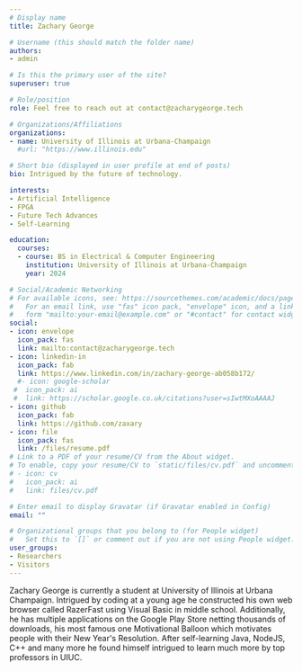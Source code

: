 ```yaml
---
# Display name
title: Zachary George

# Username (this should match the folder name)
authors:
- admin

# Is this the primary user of the site?
superuser: true

# Role/position
role: Feel free to reach out at contact@zacharygeorge.tech

# Organizations/Affiliations
organizations:
- name: University of Illinois at Urbana-Champaign
  #url: "https://www.illinois.edu"

# Short bio (displayed in user profile at end of posts)
bio: Intrigued by the future of technology.

interests:
- Artificial Intelligence
- FPGA
- Future Tech Advances
- Self-Learning

education:
  courses:
  - course: BS in Electrical & Computer Engineering
    institution: University of Illinois at Urbana-Champaign
    year: 2024

# Social/Academic Networking
# For available icons, see: https://sourcethemes.com/academic/docs/page-builder/#icons
#   For an email link, use "fas" icon pack, "envelope" icon, and a link in the
#   form "mailto:your-email@example.com" or "#contact" for contact widget.
social:
- icon: envelope
  icon_pack: fas
  link: mailto:contact@zacharygeorge.tech
- icon: linkedin-in
  icon_pack: fab
  link: https://www.linkedin.com/in/zachary-george-ab058b172/
  #- icon: google-scholar
 #  icon_pack: ai
 #  link: https://scholar.google.co.uk/citations?user=sIwtMXoAAAAJ
- icon: github
  icon_pack: fab
  link: https://github.com/zaxary
- icon: file
  icon_pack: fas
  link: /files/resume.pdf
# Link to a PDF of your resume/CV from the About widget.
# To enable, copy your resume/CV to `static/files/cv.pdf` and uncomment the lines below.
# - icon: cv
#   icon_pack: ai
#   link: files/cv.pdf

# Enter email to display Gravatar (if Gravatar enabled in Config)
email: ""

# Organizational groups that you belong to (for People widget)
#   Set this to `[]` or comment out if you are not using People widget.
user_groups:
- Researchers
- Visitors
---
```


Zachary George is currently a student at University of Illinois at Urbana Champaign. Intrigued by coding at a young age he constructed his own web browser called RazerFast using Visual Basic in middle school. Additionally, he has multiple applications on the Google Play Store netting thousands of downloads, his most famous one Motivational Balloon which motivates people with their New Year's Resolution. After self-learning Java, NodeJS, C++ and many more he found himself intrigued to learn much more by top professors in UIUC.
